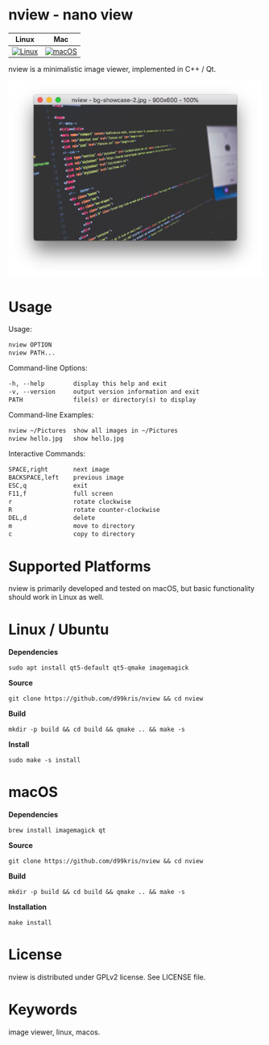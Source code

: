 nview - nano view
=================

| **Linux** | **Mac** |
|-----------|---------|
| [![Linux](https://github.com/d99kris/nview/workflows/Linux/badge.svg)](https://github.com/d99kris/nview/actions?query=workflow%3ALinux) | [![macOS](https://github.com/d99kris/nview/workflows/macOS/badge.svg)](https://github.com/d99kris/nview/actions?query=workflow%3AmacOS) |

nview is a minimalistic image viewer, implemented in C++ / Qt.

![screenshot](/res/screenshot.png) 

Usage
=====
Usage:

    nview OPTION
    nview PATH...

Command-line Options:

    -h, --help        display this help and exit
    -v, --version     output version information and exit
    PATH              file(s) or directory(s) to display

Command-line Examples:

    nview ~/Pictures  show all images in ~/Pictures
    nview hello.jpg   show hello.jpg

Interactive Commands:

    SPACE,right       next image
    BACKSPACE,left    previous image
    ESC,q             exit
    F11,f             full screen
    r                 rotate clockwise
    R                 rotate counter-clockwise
    DEL,d             delete
    m                 move to directory
    c                 copy to directory

Supported Platforms
===================
nview is primarily developed and tested on macOS, but basic functionality should work in Linux
as well.

Linux / Ubuntu
==============

**Dependencies**

    sudo apt install qt5-default qt5-qmake imagemagick

**Source**

    git clone https://github.com/d99kris/nview && cd nview

**Build**

    mkdir -p build && cd build && qmake .. && make -s

**Install**

    sudo make -s install

macOS
=====

**Dependencies**

    brew install imagemagick qt

**Source**

    git clone https://github.com/d99kris/nview && cd nview

**Build**

    mkdir -p build && cd build && qmake .. && make -s

**Installation**

    make install

License
=======
nview is distributed under GPLv2 license. See LICENSE file.

Keywords
========
image viewer, linux, macos.
